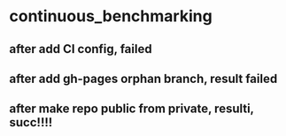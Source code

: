 # continuous_benchmarking
## after add CI config, failed
## after add gh-pages orphan branch, result failed
## after make repo public from private, resulti, succ!!!!
